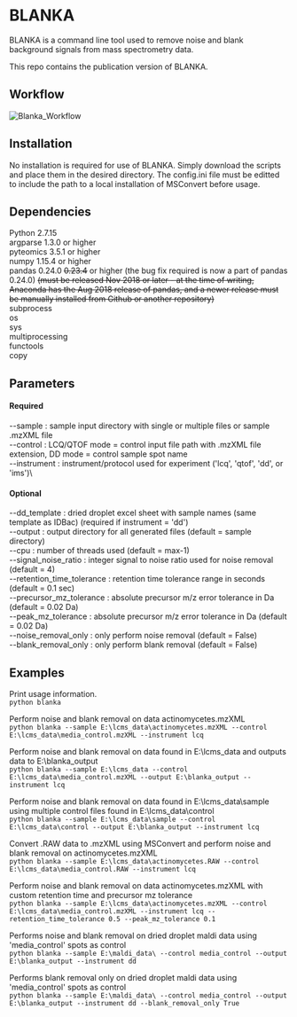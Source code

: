 # BLANKA

BLANKA is a command line tool used to remove noise and blank background signals from mass spectrometry data.

This repo contains the publication version of BLANKA.


## Workflow
![Blanka_Workflow](https://user-images.githubusercontent.com/46392631/51808383-c63f1480-2258-11e9-98d3-57b759b97d76.png)

## Installation
No installation is required for use of BLANKA. Simply download the scripts and place them in the desired directory. The config.ini file must be editted to include the path to a local installation of MSConvert before usage.

## Dependencies
Python 2.7.15\
argparse 1.3.0 or higher\
pyteomics 3.5.1 or higher\
numpy 1.15.4 or higher\
pandas 0.24.0 ~~0.23.4~~ or higher (the bug fix required is now a part of pandas 0.24.0) ~~(must be released Nov 2018 or later - at the time of writing, Anaconda has the Aug 2018 release of pandas, and a newer release must be manually installed from Github or another repository)~~\
subprocess\
os\
sys\
multiprocessing\
functools\
copy

## Parameters
#### Required
--sample : sample input directory with single or multiple files or sample .mzXML file\
--control : LCQ/QTOF mode = control input file path with .mzXML file extension, 
            DD mode = control sample spot name\
--instrument : instrument/protocol used for experiment ('lcq', 'qtof', 'dd', or 'ims')\
#### Optional
--dd_template : dried droplet excel sheet with sample names (same template as IDBac) (required if instrument = 'dd')\
--output : output directory for all generated files (default = sample directory)\
--cpu : number of threads used (default = max-1)\
--signal_noise_ratio : integer signal to noise ratio used for noise removal (default = 4)\
--retention_time_tolerance : retention time tolerance range in seconds (default = 0.1 sec)\
--precursor_mz_tolerance : absolute precursor m/z error tolerance in Da (default = 0.02 Da)\
--peak_mz_tolerance : absolute precursor m/z error tolerance in Da (default = 0.02 Da)\
--noise_removal_only : only perform noise removal (default = False)\
--blank_removal_only : only perform blank removal (default = False)

## Examples
Print usage information.\
```python blanka```

Perform noise and blank removal on data actinomycetes.mzXML\
```python blanka --sample E:\lcms_data\actinomycetes.mzXML --control E:\lcms_data\media_control.mzXML --instrument lcq```

Perform noise and blank removal on data found in E:\lcms_data and outputs data to E:\blanka_output\
```python blanka --sample E:\lcms_data --control E:\lcms_data\media_control.mzXML --output E:\blanka_output --instrument lcq```

Perform noise and blank removal on data found in E:\lcms_data\sample using multiple control files found in E:\lcms_data\control\
```python blanka --sample E:\lcms_data\sample --control E:\lcms_data\control --output E:\blanka_output --instrument lcq```

Convert .RAW data to .mzXML using MSConvert and perform noise and blank removal on actinomycetes.mzXML\
```python blanka --sample E:\lcms_data\actinomycetes.RAW --control E:\lcms_data\media_control.RAW --instrument lcq```

Perform noise and blank removal on data actinomycetes.mzXML with custom retention time and precursor mz tolerance\
```python blanka --sample E:\lcms_data\actinomycetes.mzXML --control E:\lcms_data\media_control.mzXML --instrument lcq --retention_time_tolerance 0.5 --peak_mz_tolerance 0.1```

Performs noise and blank removal on dried droplet maldi data using 'media_control' spots as control\
```python blanka --sample E:\maldi_data\ --control media_control --output E:\blanka_output --instrument dd```

Performs blank removal only on dried droplet maldi data using 'media_control' spots as control\
```python blanka --sample E:\maldi_data\ --control media_control --output E:\blanka_output --instrument dd --blank_removal_only True```
